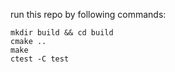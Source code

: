 run this repo by following commands:

```shell
mkdir build && cd build
cmake ..
make
ctest -C test
```